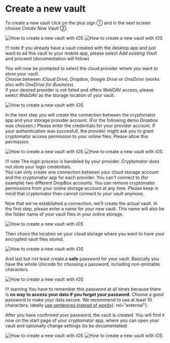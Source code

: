 # Create a new vault
To create a new vault click on the plus sign ① and in the next screen choose _Create New Vault_ ②.  

![How to create a new vault with iOS](../img/ios-create-new-vault-0-start.jpg) ![How to create a new vault with iOS](../img/ios-create-new-vault-1-select-new-existing.jpg)

!!! note
    If you already have a vault created with the desktop app and just want to ad this vault to your mobile app, please select _Add existing Vault_ and proceed (documentation will follow) 


 You will now be prompted to select the cloud provider where you want to store your vault.  
 Choose between _iCloud Drive_, _Dropbox_, _Google Drive_ or _OneDrive_ (works also with _OneDrive for Business_).  
 if your desired provider is not listed and offers WebDAV access, please select _WebDAV_ as the storage location of your vault.  

![How to create a new vault with iOS](../img/ios-create-new-vault-2-select-provider.jpg) 

In the next step you will create the connection between the cryptomator app and your storage provider account.
(For the following demo _Dropbox_ was choosen.)
Please enter the credentials for your provider account. If your authentication was succesfull, the provider might ask you to grant cryptomator access permission to your online files. Please allow this permission. 

![How to create a new vault with iOS](../img/ios-create-new-vault-3-login-provider.jpg) ![How to create a new vault with iOS](../img/ios-create-new-vault-4-grant-provider-permission.jpg) 

!!! note
    The login process is handeled by your provider. Cryptomator does not store your login credentials.  
	You can only create one connection between your cloud storage account and the cryptomator app for each provider. You can't connect to (for example) two different DropBox accounts.
	You can remove cryptomator permissions from your online storage account at any time. Please keep in mind that cryptomator then cannot connect to your vault anymore.

Now that we've established a connection, we'll create the actual vault.
In the first step, please enter a name for your new vault.  This name will also be the folder name of your vault files in your online storage.

![How to create a new vault with iOS](../img/ios-create-new-vault-5-name-vault.jpg)  

Then choos the location on your cloud storage where you want to have your encrypted vault files stored.  

![How to create a new vault with iOS](../img/ios-create-new-vault-6-select-path.jpg)  

And last but not least create a **safe** password for your vault. Basically you have the whole Unicode for choosing a password, including non-printable characters.  

![How to create a new vault with iOS](../img/ios-create-new-vault-7-set-password.jpg)  

!!! warning
    You have to remember this password at all times because there is **no way to access your data if you forget your password**. Choose a good password to make your data secure. We recommend to use at least 10 characters, ideally [use sentences instead of words](https://xkcd.com/936/){: rel="external"}.

After you have confirmed your password, the vault is created. You will find it now on the start page of your cryptomator app, where you can open your vault and optionally change settings (to be documentated)  

![How to create a new vault with iOS](../img/ios-create-new-vault-8-creating-vault.jpg) ![How to create a new vault with iOS](../img/ios-create-new-vault-9-finish.jpg)


